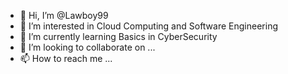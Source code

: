 - 👋 Hi, I’m @Lawboy99
- 👀 I’m interested in Cloud Computing and Software Engineering 
- 🌱 I’m currently learning Basics in CyberSecurity
- 💞️ I’m looking to collaborate on ...
- 📫 How to reach me ...

<!---
Lawboy99/Lawboy99 is a ✨ special ✨ repository because its `README.md` (this file) appears on your GitHub profile.
You can click the Preview link to take a look at your changes.
--->
